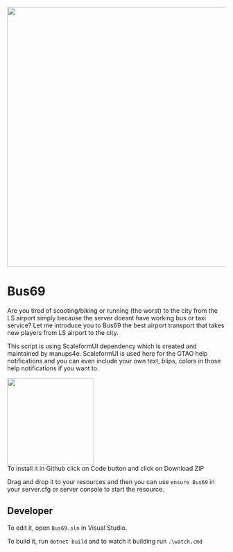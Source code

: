 <img src="https://github.com/user-attachments/assets/7449db8f-ce7d-4d32-986e-53f1025328fb" width="600"/><br>

# Bus69
Are you tired of scooting/biking or running (the worst) to the city from the LS airport simply because the server doesnt have working bus or taxi service? Let me introduce you to Bus69 the best airport transport that takes new players from LS airport to the city.

This script is using ScaleformUI dependency which is created and maintained by manups4e.
ScaleformUI is used here for the GTAO help notifications and you can 
even include your own text, blips, colors in those help notifications if you want to.

<img src="https://github.com/user-attachments/assets/9243077a-b0a9-4fa9-a6f1-658327fc451c" width="200"/><br>
To install it in Github click on Code button and click on Download ZIP

Drag and drop it to your resources and then you can use `ensure Bus69` in your server.cfg or server console to start the resource.

## Developer
To edit it, open `Bus69.sln` in Visual Studio.

To build it, run `dotnet build` and to watch it building run `.\watch.cmd`

